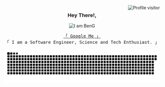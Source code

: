 <a href="https://komarev.com/ghpvc/?username=BenjaminNechicattu">
  <img align="right" src="https://komarev.com/ghpvc/?username=BenjaminNechicattu&label=Visitors&color=0e75b6&style=flat" alt="Profile visitor" />
</a>


<h3 align="center">
     Hey There!,
</h3> 
<p align="center">
   <img src="https://readme-typing-svg.demolab.com?font=Permanent+Marker&size=36&pause=300&random=false&width=435&lines=++++++++++++I++am++Benjamin++G;You+can+call+me+Ben_G" alt="I am BenG">
<p>
<p align="center"> 
  <samp>
    <a href="https://www.google.com/search?q=Benjamin+Nechicattu">「 Google Me 」</a>
    <br>
    「 I am a Software Engineer, Science and Tech Enthusiast. 」
    <br>
  </samp>
</p>

<p align="center"> 
   <img src="https://github.com/BenjaminNechicattu/BenjaminNechicattu/blob/main/github-user-contribution.svg" alt="I am Git Progress">
</p>

